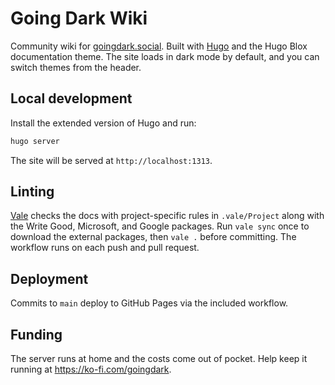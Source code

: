 # Going Dark Wiki

Community wiki for [goingdark.social](https://goingdark.social).
Built with [Hugo](https://gohugo.io) and the Hugo Blox documentation theme.
The site loads in dark mode by default, and you can switch themes from the header.

## Local development

Install the extended version of Hugo and run:

```bash
hugo server
```

The site will be served at `http://localhost:1313`.

## Linting

[Vale](https://vale.sh) checks the docs with project-specific rules in `.vale/Project` along with the Write Good, Microsoft, and Google packages. Run `vale sync` once to download the external packages, then `vale .` before committing. The workflow runs on each push and pull request.

## Deployment

Commits to `main` deploy to GitHub Pages via the included workflow.

## Funding

The server runs at home and the costs come out of pocket. Help keep it running at <https://ko-fi.com/goingdark>.

